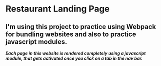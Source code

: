 # Restaurant Landing Page

## I'm using this project to practice using Webpack for bundling websites and also to practice javascript modules.

**_Each page in this website is rendered completely using a javascript module, that gets activated once you click on a tab in the nav bar._**
